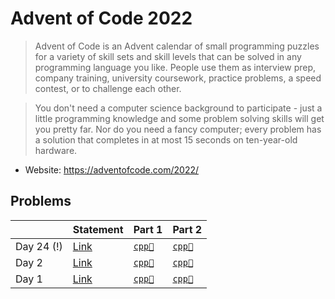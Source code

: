 # Advent of Code 2022

> Advent of Code is an Advent calendar of small programming puzzles for a variety of skill sets and skill levels that can be solved in any programming language you like. People use them as interview prep, company training, university coursework, practice problems, a speed contest, or to challenge each other.

> You don't need a computer science background to participate - just a little programming knowledge and some problem solving skills will get you pretty far. Nor do you need a fancy computer; every problem has a solution that completes in at most 15 seconds on ten-year-old hardware.

* Website: https://adventofcode.com/2022/

## Problems

<table>
<thead>
<th></th>
<th>Statement</th>
<th>Part 1</th>
<th>Part 2</th>
</thead>
<tbody>
<tr>
<td>Day 24 (!)</td>
<td><a href="https://adventofcode.com/2022/day/24">Link</a></td>
<td>
<a href="../../problems/aoc2022day24/src/main/solution1.cpp"><code>cpp🐀</code></a>
</td>
<td>
<a href="../../problems/aoc2022day24/src/main/solution1.cpp"><code>cpp🐀</code></a>
</td>
</tr>
<tr>
<td>Day 2</td>
<td><a href="https://adventofcode.com/2022/day/1">Link</a></td>
<td>
<a href="../../problems/aoc2022day2/src/main/solution1.cpp"><code>cpp🐀</code></a>
</td>
<td>
<a href="../../problems/aoc2022day2/src/main/solution1.cpp"><code>cpp🐀</code></a>
</td>
</tr>
<tr>
<td>Day 1</td>
<td><a href="https://adventofcode.com/2022/day/1">Link</a></td>
<td>
<a href="../../problems/aoc2022day1/src/main/solution1.cpp"><code>cpp🐀</code></a>
</td>
<td>
<a href="../../problems/aoc2022day1/src/main/solution2.cpp"><code>cpp🐀</code></a>
</td>
</tr>
</tbody>
</table>